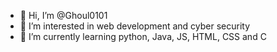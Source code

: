 - 👋 Hi, I’m @Ghoul0101
- 👀 I’m interested in web development and cyber security
- 🌱 I’m currently learning python, Java, JS, HTML, CSS and C

<!---
Ghoul0101/Ghoul0101 is a ✨ special ✨ repository because its `README.md` (this file) appears on your GitHub profile.
You can click the Preview link to take a look at your changes.
--->
